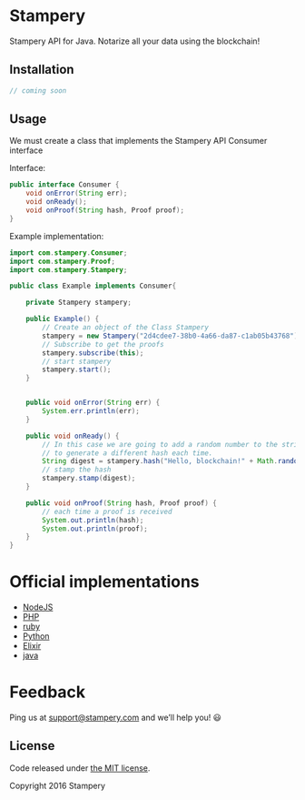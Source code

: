 # Stampery
Stampery API for Java. Notarize all your data using the blockchain!

## Installation



```java
// coming soon
```


## Usage
We must create a class that implements the Stampery API Consumer interface

Interface:
```java
public interface Consumer {
	void onError(String err);
	void onReady();
	void onProof(String hash, Proof proof);
}
```
Example implementation:
```java
import com.stampery.Consumer;
import com.stampery.Proof;
import com.stampery.Stampery;

public class Example implements Consumer{

	private Stampery stampery;

	public Example() {
		// Create an object of the Class Stampery
		stampery = new Stampery("2d4cdee7-38b0-4a66-da87-c1ab05b43768");
		// Subscribe to get the proofs
		stampery.subscribe(this);
		// start stampery
		stampery.start();
	}


	public void onError(String err) {
		System.err.println(err);
	}

	public void onReady() {
		// In this case we are going to add a random number to the string
		// to generate a different hash each time.
		String digest = stampery.hash("Hello, blockchain!" + Math.random());
		// stamp the hash
		stampery.stamp(digest);
	}

	public void onProof(String hash, Proof proof) {
		// each time a proof is received
		System.out.println(hash);
		System.out.println(proof);
	}
}
```

# Official implementations
- [NodeJS](https://github.com/stampery/node)
- [PHP](https://github.com/stampery/php)
- [ruby](https://github.com/stampery/ruby)
- [Python](https://github.com/stampery/python)
- [Elixir](https://github.com/stampery/elixir)
- [java](https://github.com/stampery/java)

# Feedback

Ping us at support@stampery.com and we’ll help you! 😃


## License

Code released under
[the MIT license](https://github.com/stampery/js/blob/master/LICENSE).

Copyright 2016 Stampery
